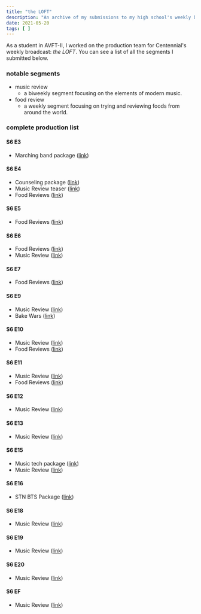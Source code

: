 ```yaml
---
title: "the LOFT"
description: "An archive of my submissions to my high school's weekly broadcast."
date: 2021-05-20
tags: [ ]
---
```

As a student in AVFT-II, I worked on the production team for Centennial's weekly broadcast: *the LOFT*. You can see a list of all the segments I submitted below.

### notable segments

+ music review
  + a biweekly segment focusing on the elements of modern music.
+ food review
  + a weekly segment focusing on trying and reviewing foods from around the world.

### complete production list

#### S6 E3

+ Marching band package ([link](https://youtu.be/CBVY9kk8yh0?t=854))

#### S6 E4

+ Counseling package ([link](https://youtu.be/MTzqRzY6nyY?t=100))
+ Music Review teaser ([link](https://youtu.be/MTzqRzY6nyY?t=669))
+ Food Reviews ([link](https://youtu.be/MTzqRzY6nyY?t=872))

#### S6 E5

+ Food Reviews ([link](https://youtu.be/2qAAz3QB7yA?t=677))

#### S6 E6

+ Food Reviews ([link](https://youtu.be/KhyFhN4-j5g?t=499))
+ Music Review ([link](https://youtu.be/KhyFhN4-j5g?t=778))

#### S6 E7

+ Food Reviews ([link](https://youtu.be/j8iqSsOb2BQ?t=1018))

#### S6 E9

+ Music Review ([link](https://youtu.be/_F3wveUstLI?t=213))
+ Bake Wars ([link](https://youtu.be/_F3wveUstLI?t=654))

#### S6 E10

+ Music Review ([link](https://youtu.be/52_rhK8pEbc?t=417))
+ Food Reviews ([link](https://youtu.be/52_rhK8pEbc?t=1120))

#### S6 E11

+ Music Review ([link](https://youtu.be/HC6mFrg0hHQ?t=376))
+ Food Reviews ([link](https://youtu.be/HC6mFrg0hHQ?t=1208))

#### S6 E12

+ Music Review ([link](https://youtu.be/y_c4fRRLhpI?t=411))

#### S6 E13

+ Music Review ([link](https://youtu.be/ZElFF1Ha77M?t=533))

#### S6 E15

+ Music tech package ([link](https://youtu.be/hbGufT9CdFc?t=65))
+ Music Review ([link](https://youtu.be/hbGufT9CdFc?t=709))

#### S6 E16

+ STN BTS Package ([link](https://youtu.be/C9L-U523mUQ?t=271))

#### S6 E18

+ Music Review ([link](https://youtu.be/PDSAhKonugg?t=730))

#### S6 E19

+ Music Review ([link](https://youtu.be/bbaBIBS-mYU?t=341))

#### S6 E20

+ Music Review ([link](https://youtu.be/rlHiuBI1GP4?t=473))

#### S6 EF

+ Music Review ([link](https://youtu.be/njIJBNFbTYM?t=1774))
